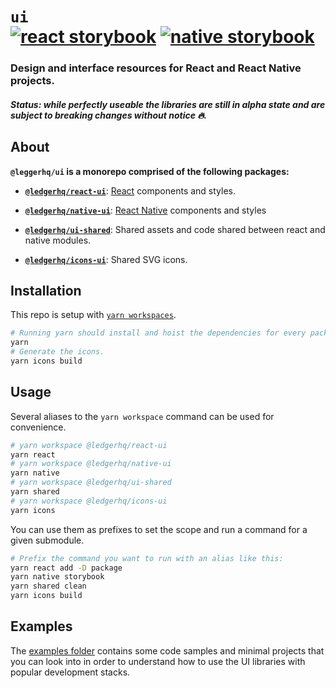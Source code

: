 # `ui` <br/> [![react storybook](https://img.shields.io/badge/storybook%20📚-react-61DBFB)](https://ledger-live-ui-react.vercel.app) [![native storybook](https://img.shields.io/badge/storybook%20📚-native-9665B7)](https://ledger-live-ui-native.vercel.app)

### Design and interface resources for React and React Native projects.

##### Status: while perfectly useable the libraries are still in alpha state and are subject to breaking changes without notice :fire:.

## About

**`@leggerhq/ui` is a monorepo comprised of the following packages:**

- [**`@ledgerhq/react-ui`**](https://github.com/LedgerHQ/ui/tree/main/packages/react): [React](https://reactjs.org/) components and styles.

- [**`@ledgerhq/native-ui`**](https://github.com/LedgerHQ/ui/tree/main/packages/native): [React Native](https://reactnative.dev/) components and styles

- [**`@ledgerhq/ui-shared`**](https://github.com/LedgerHQ/ui/tree/main/packages/shared): Shared assets and code shared between react and native modules.

- [**`@ledgerhq/icons-ui`**](https://github.com/LedgerHQ/ui/tree/main/packages/icons): Shared SVG icons.

## Installation

This repo is setup with [`yarn workspaces`](https://classic.yarnpkg.com/en/docs/workspaces).

```sh
# Running yarn should install and hoist the dependencies for every package.
yarn
# Generate the icons.
yarn icons build
```

## Usage

Several aliases to the `yarn workspace` command can be used for convenience.

```sh
# yarn workspace @ledgerhq/react-ui
yarn react
# yarn workspace @ledgerhq/native-ui
yarn native
# yarn workspace @ledgerhq/ui-shared
yarn shared
# yarn workspace @ledgerhq/icons-ui
yarn icons
```

You can use them as prefixes to set the scope and run a command for a given submodule.

```sh
# Prefix the command you want to run with an alias like this:
yarn react add -D package
yarn native storybook
yarn shared clean
yarn icons build
```

## Examples

The [examples folder](https://github.com/LedgerHQ/ui/tree/main/examples) contains some code samples and minimal projects that you can look into in order to understand how to use the UI libraries with popular development stacks.
